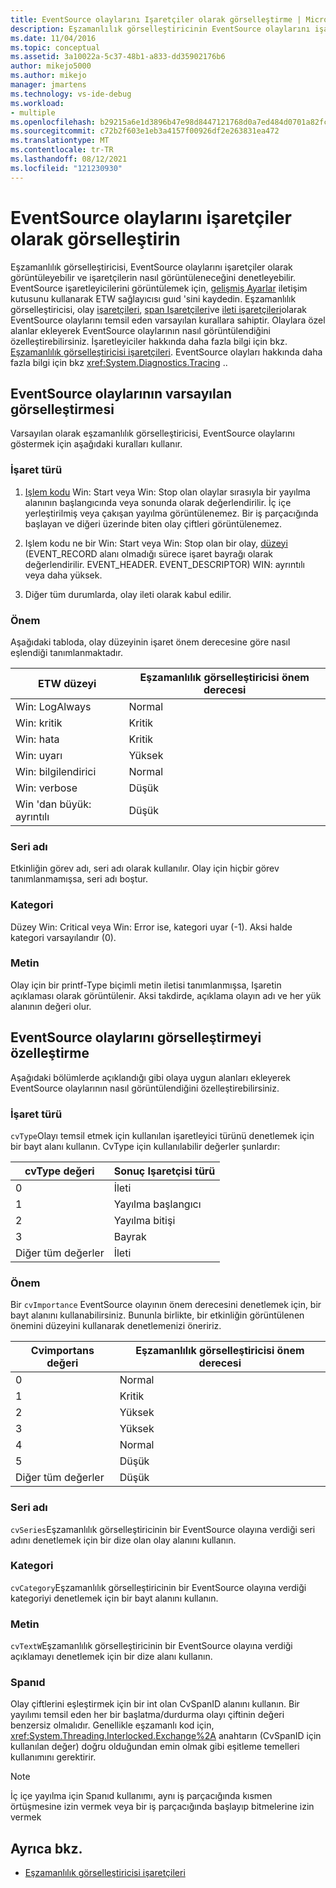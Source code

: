 ```yaml
---
title: EventSource olaylarını Işaretçiler olarak görselleştirme | Microsoft Docs
description: Eşzamanlılık görselleştiricinin EventSource olaylarını işaretçiler olarak görüntüleyip göstermediğini ve işaretçilerin nasıl görüntülendiğini kontrol edebilirsiniz.
ms.date: 11/04/2016
ms.topic: conceptual
ms.assetid: 3a10022a-5c37-48b1-a833-dd35902176b6
author: mikejo5000
ms.author: mikejo
manager: jmartens
ms.technology: vs-ide-debug
ms.workload:
- multiple
ms.openlocfilehash: b29215a6e1d3896b47e98d8447121768d0a7ed484d0701a82fc94da2574c8cb0
ms.sourcegitcommit: c72b2f603e1eb3a4157f00926df2e263831ea472
ms.translationtype: MT
ms.contentlocale: tr-TR
ms.lasthandoff: 08/12/2021
ms.locfileid: "121230930"
---
```

# <a name="visualize-eventsource-events-as-markers"></a>EventSource olaylarını işaretçiler olarak görselleştirin
Eşzamanlılık görselleştiricisi, EventSource olaylarını işaretçiler olarak görüntüleyebilir ve işaretçilerin nasıl görüntüleneceğini denetleyebilir. EventSource işaretleyicilerini görüntülemek için, [gelişmiş Ayarlar](../profiling/advanced-settings-dialog-box-concurrency-visualizer.md) iletişim kutusunu kullanarak ETW sağlayıcısı guıd 'sini kaydedin. Eşzamanlılık görselleştiricisi, olay [işaretçileri](../profiling/flag-markers.md), [span Işaretçileri](../profiling/span-markers.md)ve [ileti işaretçileri](../profiling/message-markers.md)olarak EventSource olaylarını temsil eden varsayılan kurallara sahiptir. Olaylara özel alanlar ekleyerek EventSource olaylarının nasıl görüntülendiğini özelleştirebilirsiniz. İşaretleyiciler hakkında daha fazla bilgi için bkz. [Eşzamanlılık görselleştiricisi işaretçileri](../profiling/concurrency-visualizer-markers.md). EventSource olayları hakkında daha fazla bilgi için bkz <xref:System.Diagnostics.Tracing> ..

## <a name="default-visualization-of-eventsource-events"></a>EventSource olaylarının varsayılan görselleştirmesi
 Varsayılan olarak eşzamanlılık görselleştiricisi, EventSource olaylarını göstermek için aşağıdaki kuralları kullanır.

### <a name="marker-type"></a>İşaret türü

1. [Işlem kodu](/windows/desktop/WES/eventmanifestschema-opcodetype-complextype) Win: Start veya Win: Stop olan olaylar sırasıyla bir yayılma alanının başlangıcında veya sonunda olarak değerlendirilir.  İç içe yerleştirilmiş veya çakışan yayılma görüntülenemez. Bir iş parçacığında başlayan ve diğeri üzerinde biten olay çiftleri görüntülenemez.

2. Işlem kodu ne bir Win: Start veya Win: Stop olan bir olay, [düzeyi](/windows/desktop/WES/defining-severity-levels) (EVENT_RECORD alanı olmadığı sürece işaret bayrağı olarak değerlendirilir. EVENT_HEADER. EVENT_DESCRIPTOR) WIN: ayrıntılı veya daha yüksek.

3. Diğer tüm durumlarda, olay ileti olarak kabul edilir.

### <a name="importance"></a>Önem
 Aşağıdaki tabloda, olay düzeyinin işaret önem derecesine göre nasıl eşlendiği tanımlanmaktadır.

|ETW düzeyi|Eşzamanlılık görselleştiricisi önem derecesi|
|---------------|---------------------------------------|
|Win: LogAlways|Normal|
|Win: kritik|Kritik|
|Win: hata|Kritik|
|Win: uyarı|Yüksek|
|Win: bilgilendirici|Normal|
|Win: verbose|Düşük|
|Win 'dan büyük: ayrıntılı|Düşük|

### <a name="series-name"></a>Seri adı
 Etkinliğin görev adı, seri adı olarak kullanılır. Olay için hiçbir görev tanımlanmamışsa, seri adı boştur.

### <a name="category"></a>Kategori
 Düzey Win: Critical veya Win: Error ise, kategori uyar (-1). Aksi halde kategori varsayılandır (0).

### <a name="text"></a>Metin
 Olay için bir printf-Type biçimli metin iletisi tanımlanmışsa, Işaretin açıklaması olarak görüntülenir. Aksi takdirde, açıklama olayın adı ve her yük alanının değeri olur.

## <a name="customize-visualization-of-eventsource-events"></a>EventSource olaylarını görselleştirmeyi özelleştirme
 Aşağıdaki bölümlerde açıklandığı gibi olaya uygun alanları ekleyerek EventSource olaylarının nasıl görüntülendiğini özelleştirebilirsiniz.

### <a name="marker-type"></a>İşaret türü
 `cvType`Olayı temsil etmek için kullanılan işaretleyici türünü denetlemek için bir bayt alanı kullanın. CvType için kullanılabilir değerler şunlardır:

|cvType değeri|Sonuç Işaretçisi türü|
|------------------|---------------------------|
|0|İleti|
|1|Yayılma başlangıcı|
|2|Yayılma bitişi|
|3|Bayrak|
|Diğer tüm değerler|İleti|

### <a name="importance"></a>Önem
 Bir `cvImportance` EventSource olayının önem derecesini denetlemek için, bir bayt alanını kullanabilirsiniz. Bununla birlikte, bir etkinliğin görüntülenen önemini düzeyini kullanarak denetlemenizi öneririz.

|Cvimportans değeri|Eşzamanlılık görselleştiricisi önem derecesi|
|------------------------|---------------------------------------|
|0|Normal|
|1|Kritik|
|2|Yüksek|
|3|Yüksek|
|4|Normal|
|5|Düşük|
|Diğer tüm değerler|Düşük|

### <a name="series-name"></a>Seri adı
 `cvSeries`Eşzamanlılık görselleştiricinin bir EventSource olayına verdiği seri adını denetlemek için bir dize olan olay alanını kullanın.

### <a name="category"></a>Kategori
 `cvCategory`Eşzamanlılık görselleştiricinin bir EventSource olayına verdiği kategoriyi denetlemek için bir bayt alanını kullanın.

### <a name="text"></a>Metin
 `cvTextW`Eşzamanlılık görselleştiricinin bir EventSource olayına verdiği açıklamayı denetlemek için bir dize alanı kullanın.

### <a name="spanid"></a>Spanıd
 Olay çiftlerini eşleştirmek için bir int olan CvSpanID alanını kullanın. Bir yayılımı temsil eden her bir başlatma/durdurma olayı çiftinin değeri benzersiz olmalıdır. Genellikle eşzamanlı kod için, <xref:System.Threading.Interlocked.Exchange%2A> anahtarın (CvSpanID için kullanılan değer) doğru olduğundan emin olmak gibi eşitleme temelleri kullanımını gerektirir.

> [!NOTE]
> İç içe yayılma için Spanıd kullanımı, aynı iş parçacığında kısmen örtüşmesine izin vermek veya bir iş parçacığında başlayıp bitmelerine izin vermek

## <a name="see-also"></a>Ayrıca bkz.
- [Eşzamanlılık görselleştiricisi işaretçileri](../profiling/concurrency-visualizer-markers.md)